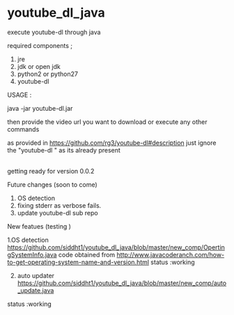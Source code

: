# youtube_dl_java
execute youtube-dl through java

required components ;

1. jre 
2. jdk or open jdk
3. python2 or python27
4. youtube-dl


USAGE :

java -jar youtube-dl.jar

then provide the video url you want to download 
or execute any other commands 

as provided in
https://github.com/rg3/youtube-dl#description
just ignore the "youtube-dl " as its already present 


<br> getting ready for version 0.0.2 </br>

Future changes (soon to come)

1. OS detection
2. fixing stderr as verbose fails.
3. update youtube-dl sub repo

New featues (testing )

1.OS detection   https://github.com/siddht1/youtube_dl_java/blob/master/new_comp/OpertingSystemInfo.java
code obtained from   http://www.javacoderanch.com/how-to-get-operating-system-name-and-version.html
status :working 

2. auto updater     https://github.com/siddht1/youtube_dl_java/blob/master/new_comp/auto_update.java

status :working





